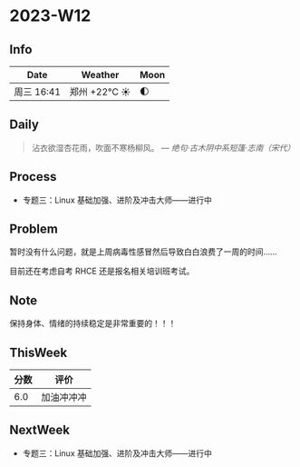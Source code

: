 # 2023-W12

## Info

| Date           | Weather      | Moon |
| -------------- | ------------ | ---- |
| 周三 16:41 | 郑州 +22°C ☀️   | 🌓 |

## Daily

> 沾衣欲湿杏花雨，吹面不寒杨柳风。
> — *绝句·古木阴中系短篷·志南（宋代）*


## Process

- 专题三：Linux 基础加强、进阶及冲击大师——进行中

## Problem

暂时没有什么问题，就是上周病毒性感冒然后导致白白浪费了一周的时间……

目前还在考虑自考 RHCE 还是报名相关培训班考试。

## Note

保持身体、情绪的持续稳定是非常重要的！！！

## ThisWeek

| 分数 | 评价       |
| ---- | ---------- |
| 6.0  | 加油冲冲冲 |

## NextWeek

- 专题三：Linux 基础加强、进阶及冲击大师——进行中
